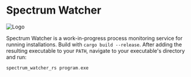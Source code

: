 # Spectrum Watcher

![Logo](https://github.com/mwalczyk/spectrum_watcher_rs/blob/master/logo.png)

Spectrum Watcher is a work-in-progress process monitoring service for
running installations. Build with `cargo build --release`. After adding
the resulting executable to your `PATH`, navigate to your executable's
directory and run:

```rust
spectrum_watcher_rs program.exe
```
